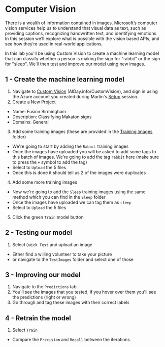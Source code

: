 # Computer Vision
There is a wealth of information contained in images. Microsoft’s computer vision services help us to understand that visual data as text, such as providing captions, recognizing handwritten text, and identifying emotions. In this session we’ll explore what is possible with the vision based APIs, and see how they’re used in real-world applications. 

In this lab you'll be using Custom Vision to create a machine learning model that can classify whether a person is making the sign for "rabbit" or the sign for "sleep". We'll then test and improve our model using new images.

## 1 - Create the machine learning model
1. Navigate to [Custom Vision](https://www.customvision.ai/) (AIDay.info/CustomVision), and sign in using the Azure account you created during Martin's [Setup](https://github.com/martinkearn/AI-Services-Workshop/blob/master/Setup/Lab.md) session.
2. Create a New Project 
* Name: Fusion Birmingham
* Description: Classifying Makaton signs
* Domains: General
3. Add some training images (these are provided in the [Training Images](https://github.com/martinkearn/AI-Services-Workshop/tree/master/ComputerVision/TrainingImages) folder)
* We're going to start by adding the `Rabbit` training images
* Once the images have uploaded you will be asked to add some tags to this batch of images. We're going to add the tag `rabbit` here (make sure to press the `+` symbol to add the tag)
* Select to `Upload` the 5 files
* Once this is done it should tell us 2 of the images were duplicates
4. Add some more training images
* Now we're going to add the `Sleep` training images using the same method which you can find in the `Sleep` folder
* Once the images have uploaded we can tag them as `sleep`
* Select to `Upload` the 5 files
5. Click the green `Train` model button

## 2 - Testing our model
1. Select `Quick Test` and upload an image
* Either find a willing volunteer to take your picture 
* or navigate to the `TestImages` folder and select one of those

## 3 - Improving our model
1. Navigate to the `Predictions` tab
2. You'll see the images that you tested, if you hover over them you'll see the predictions (right or wrong)
3. Go through and tag these images with their correct labels

## 4 - Retrain the model
1. Select `Train`
* Compare the `Precision` and `Recall` between the iterations
